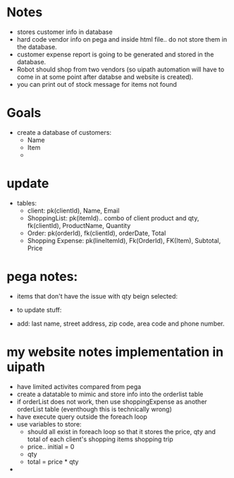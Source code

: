 # Notes
- stores customer info in database
- hard code vendor info on pega and inside html file.. do not store them in the database.
- customer expense report is going to be generated and stored in the database.
- Robot should shop from two vendors (so uipath automation will have to come in at some point after databse and website is created).
- you can print out of stock message for items not found

# Goals
- create a database of customers:
    - Name
    - Item
    - 

# update
- tables:
    - client: pk(clientId), Name, Email
    - ShoppingList: pk(itemId).. combo of client product and qty, fk(clientId), ProductName, Quantity
    - Order: pk(orderId), fk(clientId), orderDate, Total
    - Shopping Expense: pk(lineItemId), Fk(OrderId), FK(Item), Subtotal, Price

# pega notes:
- items that don't have the issue with qty beign selected:
<!--     - Chai, Chartreuse verte, Sasquatch Ale, Steeleye Stout and Laughing Lumberjack Lager.
 -->


- to update stuff:
<!-- UPDATE Customers
SET ContactName = 'Alfred Schmidt', City= 'Frankfurt'
WHERE CustomerID = 1; -->
- add: last name, street address, zip code, area code and phone number.
<!-- download azure data studio or querry everything from azure -->

# my website notes implementation in uipath
- have limited activites compared from pega
- create a datatable to mimic and store info into the orderlist table
- if orderList does not work, then use shoppingExpense as another orderList table (eventhough this is technically wrong)
- have execute query outside the foreach loop
- use variables to store:
    - should all exist in foreach loop so that it stores the price, qty and total of each client's shopping items shopping trip
    - price.. initial = 0
    - qty
    - total = price * qty
- 